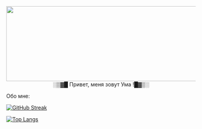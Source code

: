 <div id="header" align="center">
<img src="https://thumbs.gfycat.com/DentalMadeupAustraliancurlew-size_restricted.gif" width=600px height=200px />
  </div>
<div id="header" align="center">
░▒▓█ Привет, меня зовут Ума !█▓▒░
  </div>
 
 Обо мне:
  
 [![GitHub Streak](http://github-readme-streak-stats.herokuapp.com?user=umavvv&theme=monokai)](https://git.io/streak-stats)
 
[![Top Langs](https://github-readme-stats.vercel.app/api/top-langs/?username=umavvv&layout=compact&theme=vision-friendly-dark)](https://github.com/anuraghazra/github-readme-stats)

